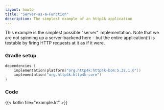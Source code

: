 ```yaml
---
layout: howto
title: "Server-as-a-Function"
description: The simplest example of an http4k application 
---
```

This example is the simplest possible "server" implementation. Note that we are not spinning up a server-backend here - but the entire application(!) is testable by firing HTTP requests at it as if it were.

### Gradle setup

```kotlin
dependencies {
    implementation(platform("org.http4k:http4k-bom:5.32.1.0"))
    implementation("org.http4k:http4k-core")
}
```

### Code [<img class="octocat"/>](https://github.com/http4k/http4k/blob/master/src/docs/howto/server_as_a_function/example.kt)

{{< kotlin file="example.kt" >}}
